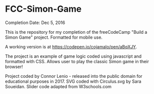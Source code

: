 # FCC-Simon-Game
Completion Date: Dec 5, 2016

This is the repository for my completion of the freeCodeCamp "Build a Simon Game" project. Formatted for mobile use.

A working version is at https://codepen.io/cojamalo/pen/aBqXJY.

The project is an example of game logic coded using javascript and formatted with CSS. Allows user to play the classic Simon game in their browser!

Project coded by Connor Lenio - released into the public domain for educational purposes in 2017. SVG coded with Circulus.svg by Sara Soueidan. Slider code adapted from W3schools.com
